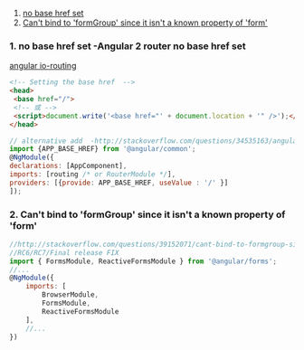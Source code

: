 1. [no base href set](#no-base-href-set)
2. [Can't bind to 'formGroup' since it isn't a known property of 'form'](#Cannot-bind-to-formGroup)


<h3 id="no-base-href-set">1. no base href set -Angular 2 router no base href set</h3>

[angular io-routing](https://angular.io/docs/ts/latest/guide/router.html)

 ```html
<!-- Setting the base href  -->
 <head>
  <base href="/">
  <!-- 或 --> 
  <script>document.write('<base href="' + document.location + '" />');</script>
</head>
 ```
 
  ```javascript
// alternative add  -http://stackoverflow.com/questions/34535163/angular-2-router-no-base-href-set
import {APP_BASE_HREF} from '@angular/common';
@NgModule({
  declarations: [AppComponent],
  imports: [routing /* or RouterModule */], 
  providers: [{provide: APP_BASE_HREF, useValue : '/' }]
]); 
 ```
 
<h3 id="Cannot-bind-to-formGroup">2. Can't bind to 'formGroup' since it isn't a known property of 'form'</h3>

```javascript
//http://stackoverflow.com/questions/39152071/cant-bind-to-formgroup-since-it-isnt-a-known-property-of-form
//RC6/RC7/Final release FIX
import { FormsModule, ReactiveFormsModule } from '@angular/forms';
//...
@NgModule({
    imports: [
        BrowserModule,
        FormsModule,
        ReactiveFormsModule
    ],
    //...
})

```
